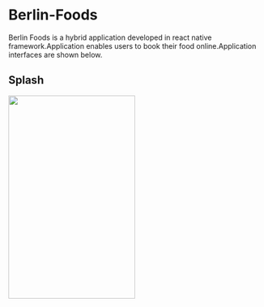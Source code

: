 # Berlin-Foods
Berlin Foods is a hybrid application developed in react native framework.Application enables users  to book their food online.Application interfaces are shown below.

## Splash 
<img src="https://user-images.githubusercontent.com/18638795/49686095-555d6500-fb11-11e8-9dde-0fedaf1859b4.png" height="400" width="250">
